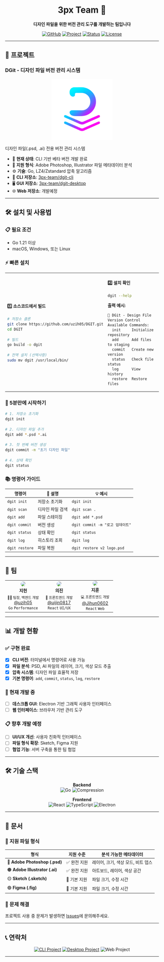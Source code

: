 <div align="center">

# 3px Team 🎨

**디자인 파일을 위한 버전 관리 도구를 개발하는 팀입니다**

[![GitHub](https://img.shields.io/badge/GitHub-3px--team-black?style=flat&logo=github)](https://github.com/3px-team)
[![Project](https://img.shields.io/badge/Project-DGit-blue?style=flat&logo=git)](https://github.com/uzih05/DGIT)
[![Status](https://img.shields.io/badge/Status-Active-brightgreen?style=flat)]()
[![License](https://img.shields.io/badge/License-MIT-yellow?style=flat)]()

</div>

---

## 🚀 프로젝트

### DGit - 디자인 파일 버전 관리 시스템
<div align="center">
<!-- 프로젝트 아이콘 자리 -->
<img src="assets/icon.png" width="200px" alt="DGit Logo"/>
</div>

디자인 파일(.psd, .ai) 전용 버전 관리 시스템

- 🎯 **현재 상태**: CLI 기반 베타 버전 개발 완료
- 📁 **지원 형식**: Adobe Photoshop, Illustrator 파일 메타데이터 분석
- ⚙️ **기술**: Go, LZ4/Zstandard 압축 알고리즘
- 🔗 **CLI 저장소**: [3px-team/dgit-cli](https://github.com/3px-team/dgit-cli)
- 🖥️ **GUI 저장소**: [3px-team/dgit-desktop](https://github.com/3px-team/dgit-desktop)
- 🌐 **Web 저장소**: 개발예정
---

## 🛠️ 설치 및 사용법

### 📋 필요 조건
- Go 1.21 이상
- macOS, Windows, 또는 Linux

### ⚡ 빠른 설치

<table>
<tr>
<td width="50%">

#### 1️⃣ 소스코드에서 빌드
```bash
# 저장소 클론
git clone https://github.com/uzih05/DGIT.git
cd DGIT

# 빌드
go build -o dgit

# 전역 설치 (선택사항)
sudo mv dgit /usr/local/bin/
```

</td>
<td width="50%">

#### 2️⃣ 설치 확인
```bash
dgit --help
```

**출력 예시:**
```
🎨 DGit - Design File Version Control
Available Commands:
  init     Initialize repository
  add      Add files to staging
  commit   Create new version
  status   Check file status
  log      View history
  restore  Restore files
```

</td>
</tr>
</table>

### 🎯 5분만에 시작하기

```bash
# 1. 저장소 초기화
dgit init

# 2. 디자인 파일 추가
dgit add *.psd *.ai

# 3. 첫 번째 버전 생성
dgit commit -m "초기 디자인 파일"

# 4. 상태 확인
dgit status
```

### 📚 명령어 가이드

| 명령어 | 📝 설명 | 💡 예시 |
|--------|---------|---------|
| `dgit init` | 저장소 초기화 | `dgit init` |
| `dgit scan` | 디자인 파일 검색 | `dgit scan .` |
| `dgit add` | 파일 스테이징 | `dgit add *.psd` |
| `dgit commit` | 버전 생성 | `dgit commit -m "로고 업데이트"` |
| `dgit status` | 상태 확인 | `dgit status` |
| `dgit log` | 히스토리 조회 | `dgit log` |
| `dgit restore` | 파일 복원 | `dgit restore v2 logo.psd` |

---

## 👥 팀

<div align="center">

<table>
<tr>
<td align="center" width="33%">
<img src="https://github.com/uzih05.png" width="100px" style="border-radius: 50%"/><br>
<b>지헌</b><br>
<sub>🧑‍💻 팀장, 백엔드 개발</sub><br>
<a href="https://github.com/uzih05">@uzih05</a><br>
<code>Go</code> <code>Performance</code>
</td>
<td align="center" width="33%">
<img src="https://github.com/uijin0817.png" width="100px" style="border-radius: 50%"/><br>
<b>의진</b><br>
<sub>🎨 프론트엔드 개발</sub><br>
<a href="https://github.com/uijin0817">@uijin0817</a><br>
<code>React</code> <code>UI/UX</code>
</td>
<td align="center" width="33%">
<img src="https://github.com/Jihun0602.png" width="100px" style="border-radius: 50%"/><br>
<b>지훈</b><br>
<sub>💻 프론트엔드 개발</sub><br>
<a href="https://github.com/Jihun0602">@Jihun0602</a><br>
<code>React</code> <code>Web</code>
</td>
</tr>
</table>

</div>

---

## 📊 개발 현황

### ✅ 구현 완료
- [x] **CLI 버전**: 터미널에서 명령어로 사용 가능
- [x] **파일 분석**: PSD, AI 파일의 레이어, 크기, 색상 모드 추출
- [x] **압축 시스템**: 디자인 파일 효율적 저장
- [x] **기본 명령어**: `add`, `commit`, `status`, `log`, `restore`

### 🚧 현재 개발 중
- [ ] **데스크톱 GUI**: Electron 기반 그래픽 사용자 인터페이스
- [ ] **웹 인터페이스**: 브라우저 기반 관리 도구

### 📋 향후 개발 예정
- [ ] **UI/UX 개선**: 사용자 친화적 인터페이스
- [ ] **파일 형식 확장**: Sketch, Figma 지원
- [ ] **협업 기능**: 서버 구축을 통한 팀 협업

---

## 🛠️ 기술 스택

<div align="center">

**Backend**
<br>
![Go](https://img.shields.io/badge/Go-00ADD8?style=for-the-badge&logo=go&logoColor=white)
![Compression](https://img.shields.io/badge/LZ4_Zstd-FF6B35?style=for-the-badge)

**Frontend**
<br>
![React](https://img.shields.io/badge/React-20232A?style=for-the-badge&logo=react&logoColor=61DAFB)
![TypeScript](https://img.shields.io/badge/TypeScript-007ACC?style=for-the-badge&logo=typescript&logoColor=white)
![Electron](https://img.shields.io/badge/Electron-191970?style=for-the-badge&logo=Electron&logoColor=white)

</div>

---

## 📖 문서

### 📁 지원 파일 형식

| 형식 | 지원 수준 | 분석 가능한 메타데이터 |
|------|-----------|----------------------|
| 🔵 **Adobe Photoshop (.psd)** | ✅ 완전 지원 | 레이어, 크기, 색상 모드, 비트 뎁스 |
| 🟠 **Adobe Illustrator (.ai)** | ✅ 완전 지원 | 아트보드, 레이어, 색상 공간 |
| 🟡 **Sketch (.sketch)** | 🔶 기본 지원 | 파일 크기, 수정 시간 |
| 🟢 **Figma (.fig)** | 🔶 기본 지원 | 파일 크기, 수정 시간 |

### 🔧 문제 해결
프로젝트 사용 중 문제가 발생하면 [Issues](https://github.com/uzih05/DGIT/issues)에 문의해주세요.

---

## 📞 연락처

<div align="center">

[![CLI Project](https://img.shields.io/badge/⌨️_CLI_Version-dgit--cli-blue?style=for-the-badge)](https://github.com/3px-team/dgit-cli)
[![Desktop Project](https://img.shields.io/badge/🖥️_Desktop_GUI-dgit--desktop-green?style=for-the-badge)](https://github.com/3px-team/dgit-desktop)
![Web Project](https://img.shields.io/badge/🌐_Web_Interface-dgit--web-orange?style=for-the-badge)

---
